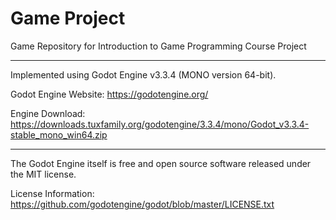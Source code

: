 # Game Project
Game Repository for Introduction to Game Programming Course Project

_____

Implemented using Godot Engine v3.3.4 (MONO version 64-bit).

Godot Engine Website:  https://godotengine.org/

Engine Download:  https://downloads.tuxfamily.org/godotengine/3.3.4/mono/Godot_v3.3.4-stable_mono_win64.zip

_____

The Godot Engine itself is free and open source software released under the MIT license.

License Information:  https://github.com/godotengine/godot/blob/master/LICENSE.txt
